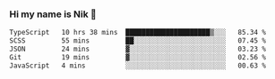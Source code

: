 ### Hi my name is Nik 👋

<!--
**NikDoe/NikDoe** is a ✨ _special_ ✨ repository because its `README.md` (this file) appears on your GitHub profile.

Here are some ideas to get you started:

- 🔭 I’m currently working on ...
- 🌱 I’m currently learning ...
- 👯 I’m looking to collaborate on ...
- 🤔 I’m looking for help with ...
- 💬 Ask me about ...
- 📫 How to reach me: ...
- 😄 Pronouns: ...
- ⚡ Fun fact: ...
-->

<!--START_SECTION:waka-->

```txt
TypeScript   10 hrs 38 mins  █████████████████████▒░░░   85.34 %
SCSS         55 mins         ██░░░░░░░░░░░░░░░░░░░░░░░   07.45 %
JSON         24 mins         ▓░░░░░░░░░░░░░░░░░░░░░░░░   03.23 %
Git          19 mins         ▓░░░░░░░░░░░░░░░░░░░░░░░░   02.56 %
JavaScript   4 mins          ░░░░░░░░░░░░░░░░░░░░░░░░░   00.63 %
```

<!--END_SECTION:waka-->
